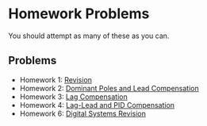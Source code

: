 # Homework Problems

You should attempt as many of these as you can. 

## Problems

* Homework 1: [Revision](revision/problems)
* Homework 2: [Dominant Poles and Lead Compensation](lead_compensation/problems)
* Homework 3: [Lag Compensation](lag_compensation/problems)
* Homework 4: [Lag-Lead and PID Compensation](lag_lead_pid/problems)
* Homework 6: [Digital Systems Revision](digirev/problems)

